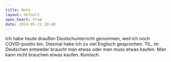 ```yaml
---
title: Note
layout: default
open_heart: true
date: 2024-05-22 18:48
---
```


Ich habe heute draußen Deutschunterricht genommen, weil ich noch COVID-positiv bin. Diesmal habe ich zu viel Englisch gesprochen. TIL, im Deutschen entweder  braucht man etwas oder man muss etwas kaufen. Man kann nicht brauchen etwas kaufen. Komisch. 
